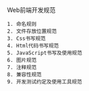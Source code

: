 Web前端开发规范

    1. 命名规则
    2. 文件存放位置规范
    3. Css书写规范
    4. Html代码书写规范
    5. JavaScript书写及使用规范
    6. 图片规范
    7. 注释规范
    8. 兼容性规范
    9. 开发测试约定及使用工具规范